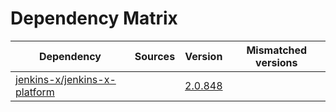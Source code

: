 # Dependency Matrix

Dependency | Sources | Version | Mismatched versions
---------- | ------- | ------- | -------------------
[jenkins-x/jenkins-x-platform](https://github.com/jenkins-x/jenkins-x-platform) |  | [2.0.848](https://github.com/jenkins-x/jenkins-x-platform/releases/tag/v2.0.848) | 
